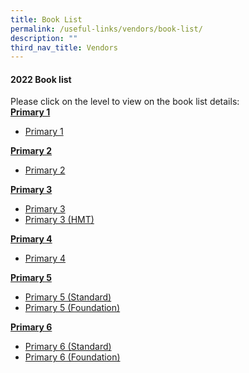 ```yaml
---
title: Book List
permalink: /useful-links/vendors/book-list/
description: ""
third_nav_title: Vendors
---
```

#### 2022 Book list

Please click on the level to view on the book list details:   
<b><u>Primary 1</u></b><br>
* <a href="/files/Useful%20Link/Book%20List/pri%201.pdf">Primary 1</a>

<b><u>Primary 2</u></b><br>
* <a href="/files/Useful%20Link/Book%20List/pri%202.pdf">Primary 2</a>

<b><u>Primary 3</u></b><br>
* <a href="/files/Useful%20Link/Book%20List/pri%203.pdf">Primary 3</a>
*  <a href="/files/Useful%20Link/Book%20List/pri%203%20hmt.pdf">Primary 3 (HMT)</a>

<b><u>Primary 4</u></b><br>
* <a href="/files/Useful%20Link/Book%20List/pri%204%20.pdf">Primary 4</a>

<b><u>Primary 5</u></b><br>
* <a href="/files/Useful%20Link/Book%20List/pri%205.pdf">Primary 5 (Standard)</a>
*  <a href="/files/Useful%20Link/Book%20List/pri%205%20foundation.pdf">Primary 5 (Foundation)</a>

<b><u>Primary 6</u></b><br>
* <a href="/files/Useful%20Link/Book%20List/pri%206%20.pdf">Primary 6 (Standard)</a>
*  <a href="/files/Useful%20Link/Book%20List/pri%206%20foundation.pdf">Primary 6 (Foundation)</a>


